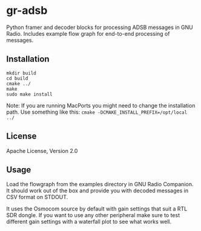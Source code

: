gr-adsb
=======
Python framer and decoder blocks for processing ADSB messages in GNU Radio. Includes example flow graph for end-to-end processing of messages.


Installation
------------

	mkdir build
	cd build
	cmake ../
	make
	sudo make install

Note: If you are running MacPorts you might need to change the installation path. Use something like this: `cmake -DCMAKE_INSTALL_PREFIX=/opt/local ../`

License
-------
Apache License, Version 2.0


Usage
-----
Load the flowgraph from the examples directory in GNU Radio Companion. It should work out of the box and provide you with decoded messages in CSV format on STDOUT.

It uses the Osmocom source by default with gain settings that suit a RTL SDR dongle. If you want to use any other peripheral make sure to test different gain settings with a waterfall plot to see what works well.
